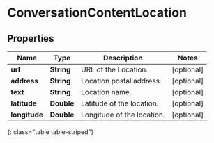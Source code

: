 # ConversationContentLocation


## Properties

| Name | Type | Description | Notes |
| ------------ | ------------- | ------------- | ------------- |
| **url** | **String** | URL of the Location. |  [optional] |
| **address** | **String** | Location postal address. |  [optional] |
| **text** | **String** | Location name. |  [optional] |
| **latitude** | **Double** | Latitude of the location. |  [optional] |
| **longitude** | **Double** | Longitude of the location. |  [optional] |
{: class="table table-striped"}



